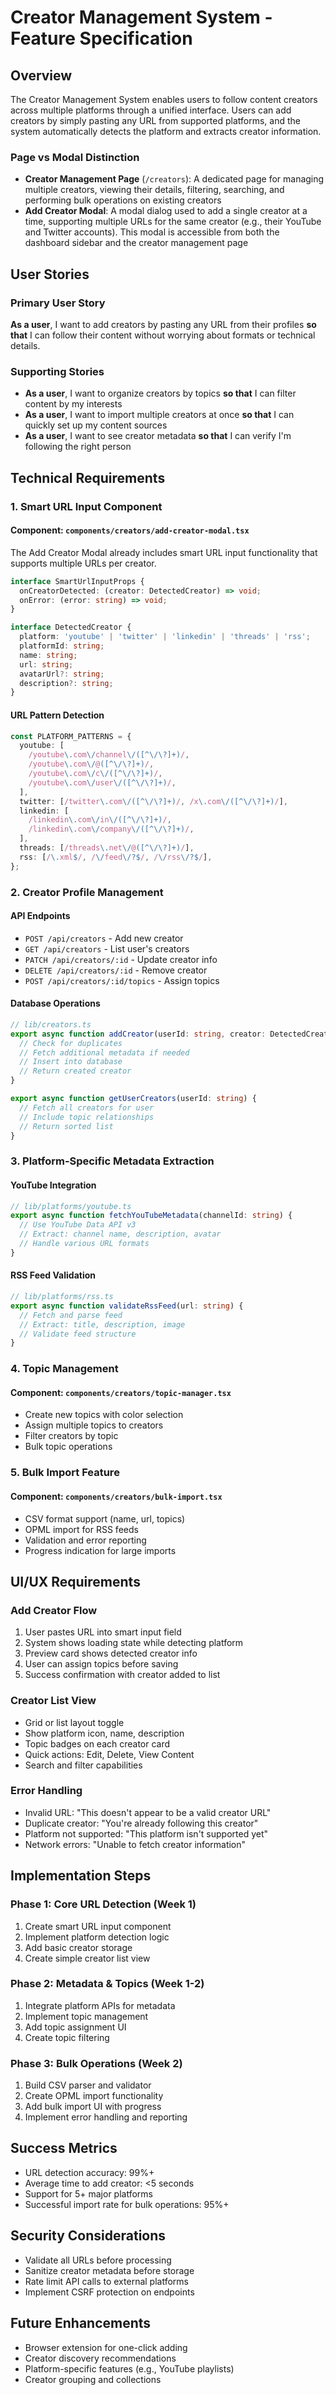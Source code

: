 # Creator Management System - Feature Specification

## Overview

The Creator Management System enables users to follow content creators across multiple platforms through a unified interface. Users can add creators by simply pasting any URL from supported platforms, and the system automatically detects the platform and extracts creator information.

### Page vs Modal Distinction

- **Creator Management Page** (`/creators`): A dedicated page for managing multiple creators, viewing their details, filtering, searching, and performing bulk operations on existing creators
- **Add Creator Modal**: A modal dialog used to add a single creator at a time, supporting multiple URLs for the same creator (e.g., their YouTube and Twitter accounts). This modal is accessible from both the dashboard sidebar and the creator management page

## User Stories

### Primary User Story

**As a user**, I want to add creators by pasting any URL from their profiles **so that** I can follow their content without worrying about formats or technical details.

### Supporting Stories

- **As a user**, I want to organize creators by topics **so that** I can filter content by my interests
- **As a user**, I want to import multiple creators at once **so that** I can quickly set up my content sources
- **As a user**, I want to see creator metadata **so that** I can verify I'm following the right person

## Technical Requirements

### 1. Smart URL Input Component

#### Component: `components/creators/add-creator-modal.tsx`

The Add Creator Modal already includes smart URL input functionality that supports multiple URLs per creator.

```typescript
interface SmartUrlInputProps {
  onCreatorDetected: (creator: DetectedCreator) => void;
  onError: (error: string) => void;
}

interface DetectedCreator {
  platform: 'youtube' | 'twitter' | 'linkedin' | 'threads' | 'rss';
  platformId: string;
  name: string;
  url: string;
  avatarUrl?: string;
  description?: string;
}
```

#### URL Pattern Detection

```typescript
const PLATFORM_PATTERNS = {
  youtube: [
    /youtube\.com\/channel\/([^\/\?]+)/,
    /youtube\.com\/@([^\/\?]+)/,
    /youtube\.com\/c\/([^\/\?]+)/,
    /youtube\.com\/user\/([^\/\?]+)/,
  ],
  twitter: [/twitter\.com\/([^\/\?]+)/, /x\.com\/([^\/\?]+)/],
  linkedin: [
    /linkedin\.com\/in\/([^\/\?]+)/,
    /linkedin\.com\/company\/([^\/\?]+)/,
  ],
  threads: [/threads\.net\/@([^\/\?]+)/],
  rss: [/\.xml$/, /\/feed\/?$/, /\/rss\/?$/],
};
```

### 2. Creator Profile Management

#### API Endpoints

- `POST /api/creators` - Add new creator
- `GET /api/creators` - List user's creators
- `PATCH /api/creators/:id` - Update creator info
- `DELETE /api/creators/:id` - Remove creator
- `POST /api/creators/:id/topics` - Assign topics

#### Database Operations

```typescript
// lib/creators.ts
export async function addCreator(userId: string, creator: DetectedCreator) {
  // Check for duplicates
  // Fetch additional metadata if needed
  // Insert into database
  // Return created creator
}

export async function getUserCreators(userId: string) {
  // Fetch all creators for user
  // Include topic relationships
  // Return sorted list
}
```

### 3. Platform-Specific Metadata Extraction

#### YouTube Integration

```typescript
// lib/platforms/youtube.ts
export async function fetchYouTubeMetadata(channelId: string) {
  // Use YouTube Data API v3
  // Extract: channel name, description, avatar
  // Handle various URL formats
}
```

#### RSS Feed Validation

```typescript
// lib/platforms/rss.ts
export async function validateRssFeed(url: string) {
  // Fetch and parse feed
  // Extract: title, description, image
  // Validate feed structure
}
```

### 4. Topic Management

#### Component: `components/creators/topic-manager.tsx`

- Create new topics with color selection
- Assign multiple topics to creators
- Filter creators by topic
- Bulk topic operations

### 5. Bulk Import Feature

#### Component: `components/creators/bulk-import.tsx`

- CSV format support (name, url, topics)
- OPML import for RSS feeds
- Validation and error reporting
- Progress indication for large imports

## UI/UX Requirements

### Add Creator Flow

1. User pastes URL into smart input field
2. System shows loading state while detecting platform
3. Preview card shows detected creator info
4. User can assign topics before saving
5. Success confirmation with creator added to list

### Creator List View

- Grid or list layout toggle
- Show platform icon, name, description
- Topic badges on each creator card
- Quick actions: Edit, Delete, View Content
- Search and filter capabilities

### Error Handling

- Invalid URL: "This doesn't appear to be a valid creator URL"
- Duplicate creator: "You're already following this creator"
- Platform not supported: "This platform isn't supported yet"
- Network errors: "Unable to fetch creator information"

## Implementation Steps

### Phase 1: Core URL Detection (Week 1)

1. Create smart URL input component
2. Implement platform detection logic
3. Add basic creator storage
4. Create simple creator list view

### Phase 2: Metadata & Topics (Week 1-2)

1. Integrate platform APIs for metadata
2. Implement topic management
3. Add topic assignment UI
4. Create topic filtering

### Phase 3: Bulk Operations (Week 2)

1. Build CSV parser and validator
2. Create OPML import functionality
3. Add bulk import UI with progress
4. Implement error handling and reporting

## Success Metrics

- URL detection accuracy: 99%+
- Average time to add creator: <5 seconds
- Support for 5+ major platforms
- Successful import rate for bulk operations: 95%+

## Security Considerations

- Validate all URLs before processing
- Sanitize creator metadata before storage
- Rate limit API calls to external platforms
- Implement CSRF protection on endpoints

## Future Enhancements

- Browser extension for one-click adding
- Creator discovery recommendations
- Platform-specific features (e.g., YouTube playlists)
- Creator grouping and collections
